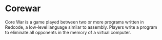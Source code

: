 # Corewar

Core War is a game played between two or more programs written in Redcode, a low-level language similar to assembly. Players write a program to eliminate all opponents in the memory of a virtual computer.
